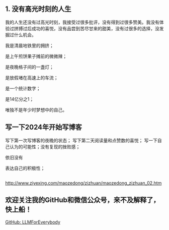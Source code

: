 ## 1. 没有高光时刻的人生

我的人生还没有过高光时刻，我接受过很多批评，没有得到过很多赞美。我没有体验过拼搏过后成功的喜悦，没有品尝到苦尽甘来的甜美，没有过很多的选择，没发掘过什么机会。

我是清晨地铁里的拥挤；

是上午煎饼果子摊前的微微辣；

是夜晚格子间的一盏灯；

是放假堵在高速上的车流；

是一个统计数字；

是14亿分之1；

唯独不是年少时梦想中的自己。

## 写一下2024年开始写博客
写下第一次写博客的夜晚的状态；
写下第二天阅读量和点赞数的喜悦；
写一下自己认为的可能性；没有复现的挫败感；

依旧没有

表达自己的积极性；

##
http://www.ziyexing.com/maozedong/zizhuan/maozedong_zizhuan_02.htm

## 欢迎关注我的GitHub和微信公众号，来不及解释了，快上船！

[GitHub: LLMForEverybody](https://github.com/luhengshiwo/LLMForEverybody)

